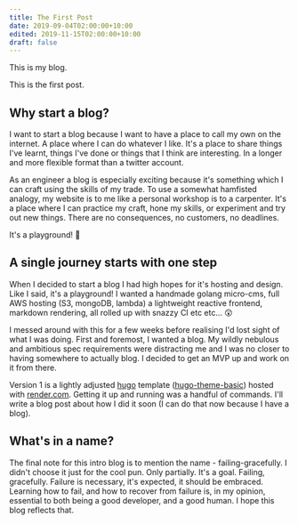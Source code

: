 ```yaml
---
title: The First Post
date: 2019-09-04T02:00:00+10:00
edited: 2019-11-15T02:00:00+10:00
draft: false
---
```


This is my blog.

This is the first post.

## Why start a blog?

I want to start a blog because I want to have a place to call my own on the internet. A place where I can do whatever I like. It's a place to share things I've learnt, things I've done or things that I think are interesting. In a longer and more flexible format than a twitter account. 

As an engineer a blog is especially exciting because it's something which I can craft using the skills of my trade. To use a somewhat hamfisted analogy, my website is to me like a personal workshop is to a carpenter. It's a place where I can practice my craft, hone my skills, or experiment and try out new things. There are no consequences, no customers, no deadlines.

It's a playground! :tada:

## A single journey starts with one step

When I decided to start a blog I had high hopes for it's hosting and design. Like I said, it's a playground! I wanted a handmade golang micro-cms, full AWS hosting (S3, mongoDB, lambda) a lightweight reactive frontend, markdown rendering, all rolled up with snazzy CI etc etc... :astonished:

I messed around with this for a few weeks before realising I'd lost sight of what I was doing. First and foremost, I wanted a blog. My wildly nebulous and ambitious spec requirements were distracting me and I was no closer to having somewhere to actually blog. I decided to get an MVP up and work on it from there.

Version 1 is a lightly adjusted [hugo](https://gohugo.io/) template ([hugo-theme-basic](https://themes.gohugo.io/hugo-theme-basic/)) hosted with [render.com](https://render.com/). Getting it up and running was a handful of commands. I'll write a blog post about how I did it soon (I can do that now because I have a blog).

## What's in a name?

The final note for this intro blog is to mention the name - failing-gracefully. I didn't choose it just for the cool pun. Only partially. It's a goal. Failing, gracefully. Failure is necessary, it's expected, it should be embraced. Learning how to fail, and how to recover from failure is, in my opinion, essential to both being a good developer, and a good human. I hope this blog reflects that.
